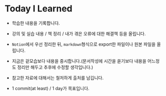 # Today I Learned



- 학습한 내용을 기록합니다.



- 강의 및 실습 내용 / 책 정리 / 내가 겪은 오류에 대한 해결책 등을 올립니다.


- `Notion`에서 우선 정리한 뒤, `markdown`형식으로 export한 파일이나 원본 파일을 올립니다. 



- 지금은 겉모습보다 내용을 중시합니다.(문서작성에 시간을 쏟기보다 내용을 어느정도 정리만 해두고 추후에 수정할 생각입니다.)



- 참고한 자료에 대해서는 철저하게 출처를 남깁니다.



- 1 commit(at least) / 1 day가 목표입니다.